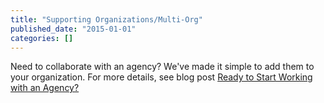 ```yaml
---
title: "Supporting Organizations/Multi-Org"
published_date: "2015-01-01"
categories: []
---
```

Need to collaborate with an agency? We've made it simple to add them to your organization. For more details, see blog post [Ready to Start Working with an Agency?](https://www.getpantheon.com/blog/ready-start-working-agency-thats-now-incredibly-simple)

